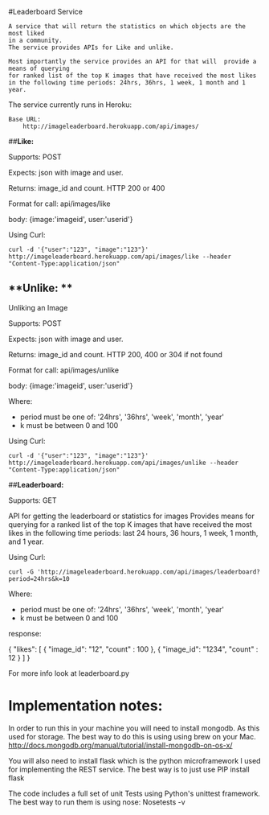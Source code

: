 
#Leaderboard Service


	A service that will return the statistics on which objects are the most liked
	in a community. 
	The service provides APIs for Like and unlike. 

	Most importantly the service provides an API for that will  provide a means of querying 
	for ranked list of the top K images that have received the most likes in the following time periods: 24hrs, 36hrs, 1 week, 1 month and 1 year. 
	
  The service currently runs in Heroku:
  
	Base URL: 
		http://imageleaderboard.herokuapp.com/api/images/ 


##**Like:**

Supports: POST

Expects: json with image and user.

Returns: image_id and count. HTTP 200 or 400

Format for call: api/images/like

body: {image:'imageid', user:'userid'}
 
Using Curl: 

`curl -d '{"user":"123", "image":"123"}' http://imageleaderboard.herokuapp.com/api/images/like --header "Content-Type:application/json"
`

## **Unlike: **

Unliking an Image

Supports: POST

Expects: json with image and user. 

Returns: image_id and count. HTTP 200, 400 or 304 if not found

Format for call: api/images/unlike

body: {image:'imageid', user:'userid'}

Where: 
- period must be one of: '24hrs', '36hrs', 'week', 'month', 'year'
- k must be between 0 and 100

Using Curl: 

`curl -d '{"user":"123", "image":"123"}' http://imageleaderboard.herokuapp.com/api/images/unlike --header "Content-Type:application/json"`


##**Leaderboard:**

Supports: GET

API for getting the leaderboard or statistics for images
Provides means for querying for a ranked list of the top
K images that have received the most likes in the following time periods: 
last 24 hours, 36 hours, 1 week, 1 month, and 1 year.


Using Curl: 

`curl -G 'http://imageleaderboard.herokuapp.com/api/images/leaderboard?period=24hrs&k=10
`

Where: 

- period must be one of: '24hrs', '36hrs', 'week', 'month', 'year'
- k must be between 0 and 100
 
response:

{
	"likes": [ 
	{
 			"image_id": "12", 
 			"count"	  : 100
 		}, 
 		{
 			"image_id": "1234", 
 			"count"   : 12
 		}
 	  ] 
 	}

	
For more info look at leaderboard.py


Implementation notes:
==========

In order to run this in your machine you will need to install mongodb. As this used for storage. 
The best way to do this is using using brew on your Mac. http://docs.mongodb.org/manual/tutorial/install-mongodb-on-os-x/

You will also need to install flask which is the python microframework I used for implementing the REST service. 
The best way is to just use PIP install flask

The code includes a full set of unit Tests using Python's unittest framework. 
The best way to run them is using nose:
Nosetests -v




